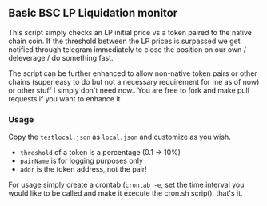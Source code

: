 ## Basic BSC LP Liquidation monitor

This script simply checks an LP initial price vs a token paired to the native chain coin. If the threshold between the LP prices is surpassed we get notified through telegram immediately to close the position on our own / deleverage / do something fast.

The script can be further enhanced to allow non-native token pairs or other chains (super easy to do but not a necessary requirement for me as of now) or other stuff I simply don't need now.. You are free to fork and make pull requests if you want to enhance it

### Usage

Copy the `testlocal.json` as `local.json` and customize as you wish.
- `threshold` of a token is a percentage (0.1 -> 10%)
- `pairName` is for logging purposes only
- `addr` is the token address, not the pair!

For usage simply create a crontab (`crontab -e`, set the time interval you would like to be called and make it execute the cron.sh script), that's it.
